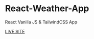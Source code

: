 # React-Weather-App
React Vanilla JS &amp; TailwindCSS App

[LIVE SITE](https://timely-lily-a403d8.netlify.app/)
